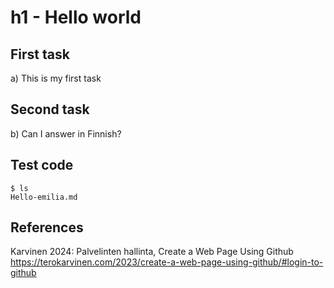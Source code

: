# h1 - Hello world

## First task

a) This is my first task

## Second task

b) Can I answer in Finnish?

## Test code

    $ ls
    Hello-emilia.md

## References

Karvinen 2024: Palvelinten hallinta, Create a Web Page Using Github https://terokarvinen.com/2023/create-a-web-page-using-github/#login-to-github

